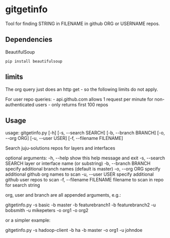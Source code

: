 # gitgetinfo

Tool for finding STRING in FILENAME in github ORG or USERNAME repos.

## Dependencies

BeautifulSoup

	pip install beautifulsoup

## limits 
The org query just does an http get - so the following limits do not apply.
 
For user repo queries:
	- api.github.com allows 1 request per minute for non-authenticated users
	- only returns first 100 repos

## Usage

usage: gitgetinfo.py [-h] [-s, --search SEARCH] [-b, --branch BRANCH]
                     [-o, --org ORG] [-u, --user USER]
                     [-f, --filename FILENAME]

Search juju-solutions repos for layers and interfaces

optional arguments:
  -h, --help            show this help message and exit
  -s, --search SEARCH   layer or interface name (or substring)
  -b, --branch BRANCH   specify additional branch names (default is master)
  -o, --org ORG         specify additional github org names to scan
  -u, --user USER       specify additional github user repos to scan
  -f, --filename FILENAME
                        filename to scan in repo for search string

org, user and branch are all appended arguments, e.g.: 

gitgetinfo.py -s basic -b master -b featurebranch1 -b featurebranch2 -u bobsmith -u mikepeters -o org1 -o org2

or a simpler example:

gitgetinfo.py -s hadoop-client -b ha -b master -o org1 -u johndoe 
